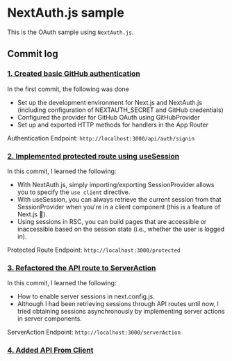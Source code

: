# NextAuth.js sample
This is the OAuth sample using `NextAuth.js`.

## Commit log

<ins>

### 1. Created basic GitHub authentication

</ins>

In the first commit, the following was done

- Set up the development environment for Next.js and NextAuth.js (including configuration of NEXTAUTH_SECRET and GitHub credentials)
- Configured the provider for GitHub OAuth using GitHubProvider
- Set up and exported HTTP methods for handlers in the App Router

Authentication Endpoint:
``` http://localhost:3000/api/auth/signin ```

<ins>

### 2. Implemented protected route using useSession

</ins>

In this commit, I learned the following:
- With NextAuth.js, simply importing/exporting SessionProvider allows you to specify the `use client` directive.
- With useSession, you can always retrieve the current session from that SessionProvider when you're in a client component (this is a feature of Next.js 🙂).
- Using sessions in RSC, you can build pages that are accessible or inaccessible based on the session state (i.e., whether the user is logged in).

Protected Route Endpoint:
``` http://localhost:3000/protected ```

<ins>

### 3. Refactored the API route to ServerAction

</ins>

In this commit, I learned the following:

- How to enable server sessions in next.config.js.
- Although I had been retrieving sessions through API routes until now, I tried obtaining sessions asynchronously by implementing server actions in server components.

ServerAction Endpoint:
``` http://localhost:3000/serverAction ```

<ins>

### 4. Added API From Client

</ins>

